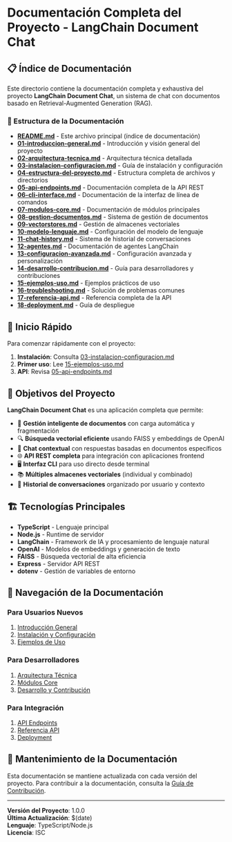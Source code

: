 # Documentación Completa del Proyecto - LangChain Document Chat

## 📋 Índice de Documentación

Este directorio contiene la documentación completa y exhaustiva del proyecto **LangChain Document Chat**, un sistema de chat con documentos basado en Retrieval-Augmented Generation (RAG).

### 📁 Estructura de la Documentación

- **[README.md](README.md)** - Este archivo principal (índice de documentación)
- **[01-introduccion-general.md](01-introduccion-general.md)** - Introducción y visión general del proyecto
- **[02-arquitectura-tecnica.md](02-arquitectura-tecnica.md)** - Arquitectura técnica detallada
- **[03-instalacion-configuracion.md](03-instalacion-configuracion.md)** - Guía de instalación y configuración
- **[04-estructura-del-proyecto.md](04-estructura-del-proyecto.md)** - Estructura completa de archivos y directorios
- **[05-api-endpoints.md](05-api-endpoints.md)** - Documentación completa de la API REST
- **[06-cli-interface.md](06-cli-interface.md)** - Documentación de la interfaz de línea de comandos
- **[07-modulos-core.md](07-modulos-core.md)** - Documentación de módulos principales
- **[08-gestion-documentos.md](08-gestion-documentos.md)** - Sistema de gestión de documentos
- **[09-vectorstores.md](09-vectorstores.md)** - Gestión de almacenes vectoriales
- **[10-modelo-lenguaje.md](10-modelo-lenguaje.md)** - Configuración del modelo de lenguaje
- **[11-chat-history.md](11-chat-history.md)** - Sistema de historial de conversaciones
- **[12-agentes.md](12-agentes.md)** - Documentación de agentes LangChain
- **[13-configuracion-avanzada.md](13-configuracion-avanzada.md)** - Configuración avanzada y personalización
- **[14-desarrollo-contribucion.md](14-desarrollo-contribucion.md)** - Guía para desarrolladores y contribuciones
- **[15-ejemplos-uso.md](15-ejemplos-uso.md)** - Ejemplos prácticos de uso
- **[16-troubleshooting.md](16-troubleshooting.md)** - Solución de problemas comunes
- **[17-referencia-api.md](17-referencia-api.md)** - Referencia completa de la API
- **[18-deployment.md](18-deployment.md)** - Guía de despliegue

## 🚀 Inicio Rápido

Para comenzar rápidamente con el proyecto:

1. **Instalación**: Consulta [03-instalacion-configuracion.md](03-instalacion-configuracion.md)
2. **Primer uso**: Lee [15-ejemplos-uso.md](15-ejemplos-uso.md)
3. **API**: Revisa [05-api-endpoints.md](05-api-endpoints.md)

## 🎯 Objetivos del Proyecto

**LangChain Document Chat** es una aplicación completa que permite:

- 📄 **Gestión inteligente de documentos** con carga automática y fragmentación
- 🔍 **Búsqueda vectorial eficiente** usando FAISS y embeddings de OpenAI
- 💬 **Chat contextual** con respuestas basadas en documentos específicos
- 🌐 **API REST completa** para integración con aplicaciones frontend
- 🖥️ **Interfaz CLI** para uso directo desde terminal
- 📚 **Múltiples almacenes vectoriales** (individual y combinado)
- 🧠 **Historial de conversaciones** organizado por usuario y contexto

## 🏗️ Tecnologías Principales

- **TypeScript** - Lenguaje principal
- **Node.js** - Runtime de servidor
- **LangChain** - Framework de IA y procesamiento de lenguaje natural
- **OpenAI** - Modelos de embeddings y generación de texto
- **FAISS** - Búsqueda vectorial de alta eficiencia
- **Express** - Servidor API REST
- **dotenv** - Gestión de variables de entorno

## 📖 Navegación de la Documentación

### Para Usuarios Nuevos
1. [Introducción General](01-introduccion-general.md)
2. [Instalación y Configuración](03-instalacion-configuracion.md)
3. [Ejemplos de Uso](15-ejemplos-uso.md)

### Para Desarrolladores
1. [Arquitectura Técnica](02-arquitectura-tecnica.md)
2. [Módulos Core](07-modulos-core.md)
3. [Desarrollo y Contribución](14-desarrollo-contribucion.md)

### Para Integración
1. [API Endpoints](05-api-endpoints.md)
2. [Referencia API](17-referencia-api.md)
3. [Deployment](18-deployment.md)

## 🔧 Mantenimiento de la Documentación

Esta documentación se mantiene actualizada con cada versión del proyecto. Para contribuir a la documentación, consulta la [Guía de Contribución](14-desarrollo-contribucion.md).

---

**Versión del Proyecto**: 1.0.0  
**Última Actualización**: $(date)  
**Lenguaje**: TypeScript/Node.js  
**Licencia**: ISC 